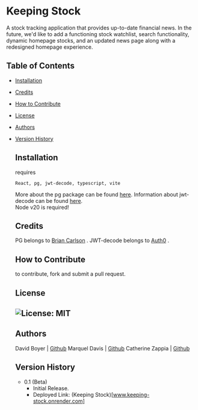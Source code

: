 # Keeping Stock
A stock tracking application that provides up-to-date financial news. In the future, we'd like to add a functioning stock watchlist, search functionality, dynamic homepage stocks, and an updated news page along with a redesigned homepage experience.

## Table of Contents

- [Installation](#installation)
- [Credits](#credits)
- [How to Contribute](#how-to-contribute)
- [License](#license)
- [Authors](#authors)
- [Version History](#version-history)

  ## Installation
  requires
  ```
  React, pg, jwt-decode, typescript, vite
  ```
  More about the pg package can be found [here](https://www.npmjs.com/package/pg).
  Information about jwt-decode can be found [here](https://www.npmjs.com/package/jwt-decode).  
  Node v20 is required!
   
  ## Credits
  PG belongs to [Brian Carlson](https://github.com/brianc/node-postgres) .
  JWT-decode belongs to [Auth0](https://github.com/auth0/jwt-decode) .
  
  ## How to Contribute
  to contribute, fork and submit a pull request.

  ## License
  ![License: MIT](https://img.shields.io/badge/License-MIT-yellow.svg)
  ---
  ## Authors
    David Boyer | [Github](www.github.com/dboy5503)
    Marquel Davis | [Github](www.github.com/marquel12)
    Catherine Zappia | [Github](https://www.github.com/catzappia)

    ## Version History
    - 0.1 (Beta)
        - Initial Release.
        - Deployed Link: (Keeping Stock)[www.keeping-stock.onrender.com]

